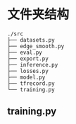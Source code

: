 # 文件夹结构
```
./src
├── datasets.py
├── edge_smooth.py
├── eval.py
├── export.py
├── inference.py
├── losses.py
├── model.py
├── tfrecord.py
└── training.py
```

## training.py
